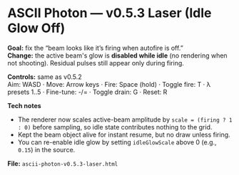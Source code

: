 # ASCII Photon — v0.5.3 Laser (Idle Glow Off)

**Goal:** fix the “beam looks like it’s firing when autofire is off.”  
**Change:** the active beam's glow is **disabled while idle** (no rendering when not shooting). Residual pulses still appear only during firing.

**Controls:** same as v0.5.2  
Aim: WASD · Move: Arrow keys · Fire: Space (hold) · Toggle fire: T · λ presets 1..5 · Fine-tune: -/= · Toggle drain: G · Reset: R

**Tech notes**
- The renderer now scales active-beam amplitude by `scale = (firing ? 1 : 0)` before sampling, so idle state contributes nothing to the grid.
- Kept the beam object alive for instant resume, but no draw unless firing.
- You can re-enable idle glow by setting `idleGlowScale` above 0 (e.g., `0.15`) in the source.

**File:** `ascii-photon-v0.5.3-laser.html`
